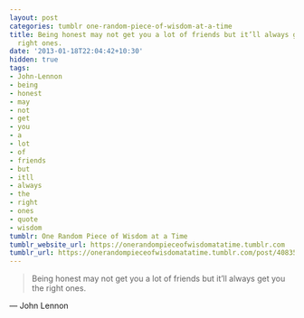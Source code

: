 ```yaml
---
layout: post
categories: tumblr one-random-piece-of-wisdom-at-a-time
title: Being honest may not get you a lot of friends but it’ll always get you the
  right ones.
date: '2013-01-18T22:04:42+10:30'
hidden: true
tags:
- John-Lennon
- being
- honest
- may
- not
- get
- you
- a
- lot
- of
- friends
- but
- itll
- always
- the
- right
- ones
- quote
- wisdom
tumblr: One Random Piece of Wisdom at a Time
tumblr_website_url: https://onerandompieceofwisdomatatime.tumblr.com
tumblr_url: https://onerandompieceofwisdomatatime.tumblr.com/post/40835718852/being-honest-may-not-get-you-a-lot-of-friends-but
---
```

> Being honest may not get you a lot of friends but it’ll always get you the right ones.

—&nbsp;John Lennon
